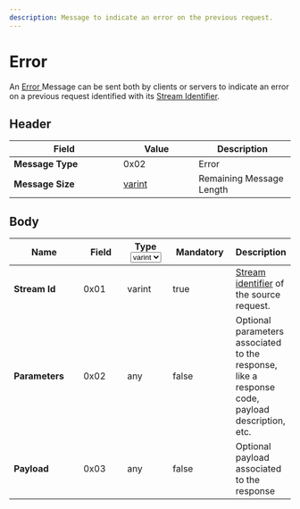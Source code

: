 ```yaml
---
description: Message to indicate an error on the previous request.
---
```


# Error

An [Error ](error.md)Message can be sent both by clients or servers to indicate an error on a previous request identified with its [Stream Identifier](../definitions.md#stream-identifier).

## Header

<table><thead><tr><th width="180.33333333333331">Field</th><th width="119">Value</th><th>Description</th></tr></thead><tbody><tr><td><strong>Message Type</strong></td><td>0x02</td><td>Error</td></tr><tr><td><strong>Message Size</strong></td><td><a href="../definitions.md#varint">varint</a></td><td>Remaining Message Length</td></tr></tbody></table>

## Body

<table><thead><tr><th width="156">Name</th><th width="120">Field</th><th width="92">Type<select><option value="b4a3a828357a4352a2e594e477411a79" label="varint" color="blue"></option><option value="a5439d31a66a452599cbeb1bf6534973" label="any" color="blue"></option></select></th><th width="125" data-type="checkbox">Mandatory</th><th>Description</th></tr></thead><tbody><tr><td><strong>Stream Id</strong></td><td>0x01</td><td><span data-option="b4a3a828357a4352a2e594e477411a79">varint</span></td><td>true</td><td><a href="../definitions.md#stream-identifier">Stream identifier</a> of the source request.</td></tr><tr><td><strong>Parameters</strong></td><td>0x02</td><td><span data-option="a5439d31a66a452599cbeb1bf6534973">any</span></td><td>false</td><td>Optional parameters associated to the response, like a response code, payload description, etc.</td></tr><tr><td><strong>Payload</strong></td><td>0x03</td><td><span data-option="a5439d31a66a452599cbeb1bf6534973">any</span></td><td>false</td><td>Optional payload associated to the response</td></tr></tbody></table>
